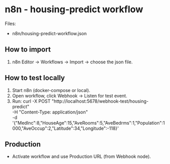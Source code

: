 # n8n - housing-predict workflow

Files:
- n8n/housing-predict-workflow.json

## How to import
1. n8n Editor -> Workflows -> Import -> choose the json file.

## How to test locally
1. Start n8n (docker-compose or local).
2. Open workflow, click Webhook -> Listen for test event.
3. Run:
   curl -X POST "http://localhost:5678/webhook-test/housing-predict" \
     -H "Content-Type: application/json" \
     -d '{"MedInc":8,"HouseAge":15,"AveRooms":5,"AveBedrms":1,"Population":1000,"AveOccup":2,"Latitude":34,"Longitude":-118}'

## Production
- Activate workflow and use Production URL (from Webhook node).

